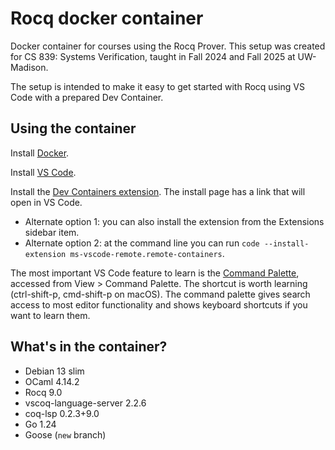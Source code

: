 # Rocq docker container

Docker container for courses using the Rocq Prover. This setup was created for CS 839: Systems Verification, taught in Fall 2024 and Fall 2025 at UW-Madison.

The setup is intended to make it easy to get started with Rocq using VS Code with
a prepared Dev Container.

## Using the container

Install [Docker](https://www.docker.com/get-started/).

Install [VS Code](https://code.visualstudio.com).

Install the [Dev Containers extension](https://marketplace.visualstudio.com/items?itemName=ms-vscode-remote.remote-containers). The install page has a link that will open in VS Code.

- Alternate option 1: you can also install the extension from the Extensions sidebar item.
- Alternate option 2: at the command line you can run `code --install-extension ms-vscode-remote.remote-containers`.

The most important VS Code feature to learn is the [Command Palette](https://code.visualstudio.com/docs/getstarted/userinterface#_command-palette), accessed from View > Command Palette. The shortcut is worth learning (ctrl-shift-p, cmd-shift-p on macOS). The command palette gives search access to most editor functionality and shows keyboard shortcuts if you want to learn them.

## What's in the container?

- Debian 13 slim
- OCaml 4.14.2
- Rocq 9.0
- vscoq-language-server 2.2.6
- coq-lsp 0.2.3+9.0
- Go 1.24
- Goose (`new` branch)
